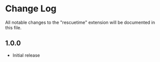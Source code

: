 # Change Log

All notable changes to the "rescuetime" extension will be documented in this file.

## 1.0.0

- Initial release
